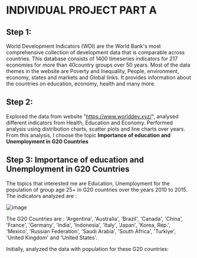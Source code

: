# INDIVIDUAL PROJECT PART A

## Step 1:
World Development Indicators (WDI) are the World Bank's most comprehensive collection of development data that is comparable across countries. This database consists of 1400 timeseries indicators for 217 economies for more than 40country groups over 50 years.
Most of the data themes in the website are Poverty and Inequality, People, environment, economy, states and markets and Global links. It provides information about the countries on education, economy, health and many more.

## Step 2:
Explored the data from website "https://www.worlddev.xyz/", analysed different indicators from Health, Education and Economy. Performed analysis using distribution charts, scatter plots and line charts over years. From this analysis, I choose the topic **Importance of education and Unemployment in G20 Countries**

## Step 3: Importance of education and Unemployment in G20 Countries
The topics that interested me are Education, Unemployment for the population of group age 25+ in G20 countries over the years 2010 to 2015. The indicators analyzed are :

![image](https://user-images.githubusercontent.com/112648901/198840235-2fe1ff37-987d-460b-938d-6da01f56d00c.png)

The G20 Countries are : 'Argentina', 'Australia', 'Brazil', 'Canada', 'China', 'France',
       'Germany', 'India', 'Indonesia', 'Italy', 'Japan', 'Korea, Rep.',
       'Mexico', 'Russian Federation', 'Saudi Arabia', 'South Africa',
       'Turkiye', 'United Kingdom' and 'United States'.

Initially, analyzed the data with population for these G20 countries:


